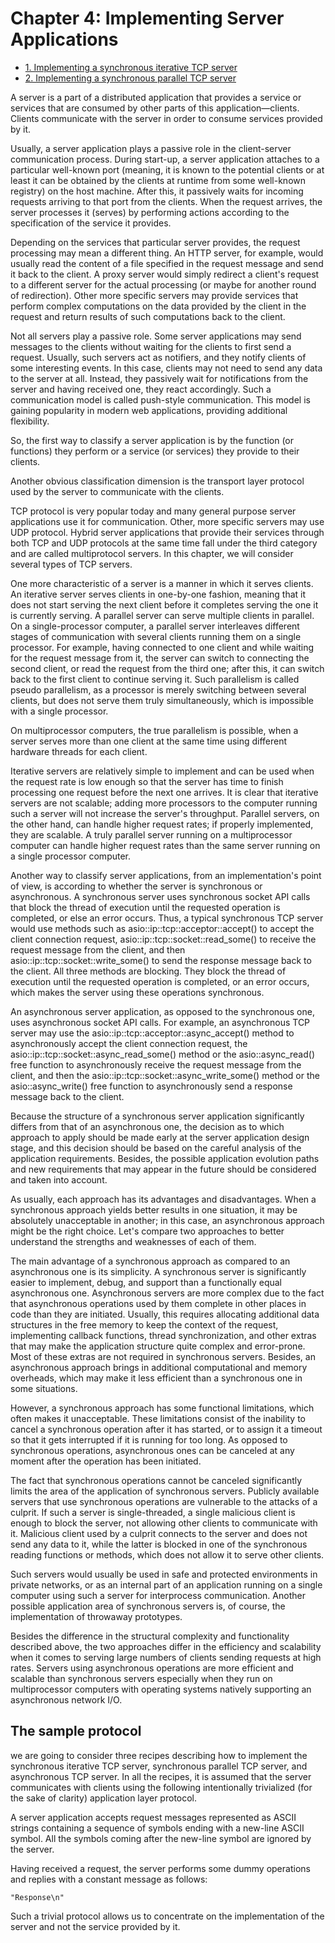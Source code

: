 # Chapter 4: Implementing Server Applications

- [1. Implementing a synchronous iterative TCP server](recipe_01/README.md)
- [2. Implementing a synchronous parallel TCP server](recipe_02/README.md)

A server is a part of a distributed application that provides a service or services that are consumed by other parts of this application—clients. Clients communicate with the server in order to consume services provided by it.

Usually, a server application plays a passive role in the client-server communication process. During start-up, a server application attaches to a particular well-known port (meaning, it is known to the potential clients or at least it can be obtained by the clients at runtime from some well-known registry) on the host machine. After this, it passively waits for incoming requests arriving to that port from the clients. When the request arrives, the server processes it (serves) by performing actions according to the specification of the service it provides.

Depending on the services that particular server provides, the request processing may mean a different thing. An HTTP server, for example, would usually read the content of a file specified in the request message and send it back to the client. A proxy server would simply redirect a client's request to a different server for the actual processing (or maybe for another round of redirection). Other more specific servers may provide services that perform complex computations on the data provided by the client in the request and return results of such computations back to the client.

Not all servers play a passive role. Some server applications may send messages to the clients without waiting for the clients to first send a request. Usually, such servers act as notifiers, and they notify clients of some interesting events. In this case, clients may not need to send any data to the server at all. Instead, they passively wait for notifications from the server and having received one, they react accordingly. Such a communication model is called push-style communication. This model is gaining popularity in modern web applications, providing additional flexibility.

So, the first way to classify a server application is by the function (or functions) they perform or a service (or services) they provide to their clients.

Another obvious classification dimension is the transport layer protocol used by the server to communicate with the clients.

TCP protocol is very popular today and many general purpose server applications use it for communication. Other, more specific servers may use UDP protocol. Hybrid server applications that provide their services through both TCP and UDP protocols at the same time fall under the third category and are called multiprotocol servers. In this chapter, we will consider several types of TCP servers.

One more characteristic of a server is a manner in which it serves clients. An iterative server serves clients in one-by-one fashion, meaning that it does not start serving the next client before it completes serving the one it is currently serving. A parallel server can serve multiple clients in parallel. On a single-processor computer, a parallel server interleaves different stages of communication with several clients running them on a single processor. For example, having connected to one client and while waiting for the request message from it, the server can switch to connecting the second client, or read the request from the third one; after this, it can switch back to the first client to continue serving it. Such parallelism is called pseudo parallelism, as a processor is merely switching between several clients, but does not serve them truly simultaneously, which is impossible with a single processor.

On multiprocessor computers, the true parallelism is possible, when a server serves more than one client at the same time using different hardware threads for each client.

Iterative servers are relatively simple to implement and can be used when the request rate is low enough so that the server has time to finish processing one request before the next one arrives. It is clear that iterative servers are not scalable; adding more processors to the computer running such a server will not increase the server's throughput. Parallel servers, on the other hand, can handle higher request rates; if properly implemented, they are scalable. A truly parallel server running on a multiprocessor computer can handle higher request rates than the same server running on a single processor computer.

Another way to classify server applications, from an implementation's point of view, is according to whether the server is synchronous or asynchronous. A synchronous server uses synchronous socket API calls that block the thread of execution until the requested operation is completed, or else an error occurs. Thus, a typical synchronous TCP server would use methods such as asio::ip::tcp::acceptor::accept() to accept the client connection request, asio::ip::tcp::socket::read_some() to receive the request message from the client, and then asio::ip::tcp::socket::write_some() to send the response message back to the client. All three methods are blocking. They block the thread of execution until the requested operation is completed, or an error occurs, which makes the server using these operations synchronous.

An asynchronous server application, as opposed to the synchronous one, uses asynchronous socket API calls. For example, an asynchronous TCP server may use the asio::ip::tcp::acceptor::async_accept() method to asynchronously accept the client connection request, the asio::ip::tcp::socket::async_read_some() method or the asio::async_read() free function to asynchronously receive the request message from the client, and then the asio::ip::tcp::socket::async_write_some() method or the asio::async_write() free function to asynchronously send a response message back to the client.

Because the structure of a synchronous server application significantly differs from that of an asynchronous one, the decision as to which approach to apply should be made early at the server application design stage, and this decision should be based on the careful analysis of the application requirements. Besides, the possible application evolution paths and new requirements that may appear in the future should be considered and taken into account.

As usually, each approach has its advantages and disadvantages. When a synchronous approach yields better results in one situation, it may be absolutely unacceptable in another; in this case, an asynchronous approach might be the right choice. Let's compare two approaches to better understand the strengths and weaknesses of each of them.

The main advantage of a synchronous approach as compared to an asynchronous one is its simplicity. A synchronous server is significantly easier to implement, debug, and support than a functionally equal asynchronous one. Asynchronous servers are more complex due to the fact that asynchronous operations used by them complete in other places in code than they are initiated. Usually, this requires allocating additional data structures in the free memory to keep the context of the request, implementing callback functions, thread synchronization, and other extras that may make the application structure quite complex and error-prone. Most of these extras are not required in synchronous servers. Besides, an asynchronous approach brings in additional computational and memory overheads, which may make it less efficient than a synchronous one in some situations.

However, a synchronous approach has some functional limitations, which often makes it unacceptable. These limitations consist of the inability to cancel a synchronous operation after it has started, or to assign it a timeout so that it gets interrupted if it is running for too long. As opposed to synchronous operations, asynchronous ones can be canceled at any moment after the operation has been initiated.

The fact that synchronous operations cannot be canceled significantly limits the area of the application of synchronous servers. Publicly available servers that use synchronous operations are vulnerable to the attacks of a culprit. If such a server is single-threaded, a single malicious client is enough to block the server, not allowing other clients to communicate with it. Malicious client used by a culprit connects to the server and does not send any data to it, while the latter is blocked in one of the synchronous reading functions or methods, which does not allow it to serve other clients.

Such servers would usually be used in safe and protected environments in private networks, or as an internal part of an application running on a single computer using such a server for interprocess communication. Another possible application area of synchronous servers is, of course, the implementation of throwaway prototypes.

Besides the difference in the structural complexity and functionality described above, the two approaches differ in the efficiency and scalability when it comes to serving large numbers of clients sending requests at high rates. Servers using asynchronous operations are more efficient and scalable than synchronous servers especially when they run on multiprocessor computers with operating systems natively supporting an asynchronous network I/O.

## The sample protocol
we are going to consider three recipes describing how to implement the synchronous iterative TCP server, synchronous parallel TCP server, and asynchronous TCP server. In all the recipes, it is assumed that the server communicates with clients using the following intentionally trivialized (for the sake of clarity) application layer protocol.

A server application accepts request messages represented as ASCII strings containing a sequence of symbols ending with a new-line ASCII symbol. All the symbols coming after the new-line symbol are ignored by the server.

Having received a request, the server performs some dummy operations and replies with a constant message as follows:
```
"Response\n"
```
Such a trivial protocol allows us to concentrate on the implementation of the server and not the service provided by it.
